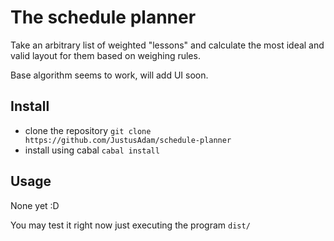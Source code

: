 # The schedule planner

Take an arbitrary list of weighted "lessons" and calculate the most ideal and valid layout for them based on weighing rules.

Base algorithm seems to work, will add UI soon.

## Install

- clone the repository `git clone https://github.com/JustusAdam/schedule-planner`
- install using cabal `cabal install`

## Usage

None yet :D

You may test it right now just executing the program `dist/`

